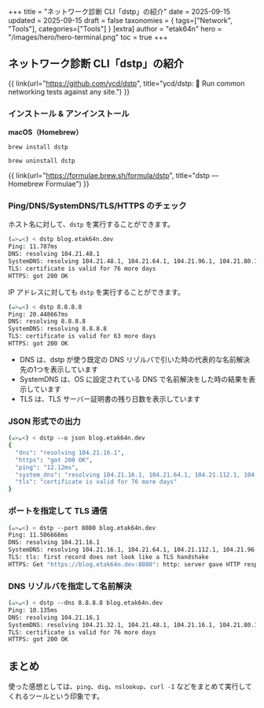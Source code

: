 +++
title = "ネットワーク診断 CLI「dstp」の紹介"
date = 2025-09-15
updated = 2025-09-15
draft = false
taxonomies = { tags=["Network", "Tools"], categories=["Tools"] }
[extra]
author = "etak64n"
hero = "/images/hero/hero-terminal.png"
toc = true
+++

## ネットワーク診断 CLI「dstp」の紹介

{{ link(url="https://github.com/ycd/dstp", title="ycd/dstp: 🧪 Run common networking tests against any site.") }}

### インストール & アンインストール

**macOS（Homebrew）**

```
brew install dstp
```

```
brew uninstall dstp
```

{{ link(url="https://formulae.brew.sh/formula/dstp", title="dstp — Homebrew Formulae") }}

### Ping/DNS/SystemDNS/TLS/HTTPS のチェック

ホスト名に対して、`dstp` を実行することができます。

```sh
(๑>ᴗ<) < dstp blog.etak64n.dev
Ping: 11.787ms
DNS: resolving 104.21.48.1
SystemDNS: resolving 104.21.48.1, 104.21.64.1, 104.21.96.1, 104.21.80.1, 104.21.32.1, 104.21.16.1, 104.21.112.1, 2606:4700:3030::6815:1001, 2606:4700:3030::6815:3001, 2606:4700:3030::6815:7001, 2606:4700:3030::6815:6001, 2606:4700:3030::6815:5001, 2606:4700:3030::6815:4001, 2606:4700:3030::6815:2001
TLS: certificate is valid for 76 more days
HTTPS: got 200 OK
```

IP アドレスに対しても `dstp` を実行することができます。

```sh
(๑>ᴗ<) < dstp 8.8.8.8
Ping: 20.448667ms
DNS: resolving 8.8.8.8
SystemDNS: resolving 8.8.8.8
TLS: certificate is valid for 63 more days
HTTPS: got 200 OK
```

- DNS は、dstp が使う既定の DNS リゾルバで引いた時の代表的な名前解決先の1つを表示しています
- SystemDNS は、OS に設定されている DNS で名前解決をした時の結果を表示しています
- TLS は、TLS サーバー証明書の残り日数を表示しています

### JSON 形式での出力

```sh
(๑>ᴗ<) < dstp --o json blog.etak64n.dev
{
  "dns": "resolving 104.21.16.1",
  "https": "got 200 OK",
  "ping": "12.12ms",
  "system_dns": "resolving 104.21.16.1, 104.21.64.1, 104.21.112.1, 104.21.96.1, 104.21.48.1, 104.21.32.1, 104.21.80.1, 2606:4700:3030::6815:3001, 2606:4700:3030::6815:5001, 2606:4700:3030::6815:1001, 2606:4700:3030::6815:2001, 2606:4700:3030::6815:4001, 2606:4700:3030::6815:7001, 2606:4700:3030::6815:6001",
  "tls": "certificate is valid for 76 more days"
}
```

### ポートを指定して TLS 通信

```sh
(๑>ᴗ<) < dstp --port 8080 blog.etak64n.dev
Ping: 11.506666ms
DNS: resolving 104.21.16.1
SystemDNS: resolving 104.21.16.1, 104.21.64.1, 104.21.112.1, 104.21.96.1, 104.21.48.1, 104.21.32.1, 104.21.80.1, 2606:4700:3030::6815:3001, 2606:4700:3030::6815:5001, 2606:4700:3030::6815:1001, 2606:4700:3030::6815:2001, 2606:4700:3030::6815:4001, 2606:4700:3030::6815:7001, 2606:4700:3030::6815:6001
TLS: tls: first record does not look like a TLS handshake
HTTPS: Get "https://blog.etak64n.dev:8080": http: server gave HTTP response to HTTPS client
```

### DNS リゾルバを指定して名前解決

```sh
(๑>ᴗ<) < dstp --dns 8.8.8.8 blog.etak64n.dev
Ping: 10.135ms
DNS: resolving 104.21.16.1
SystemDNS: resolving 104.21.32.1, 104.21.48.1, 104.21.16.1, 104.21.80.1, 104.21.96.1, 104.21.112.1, 104.21.64.1, 2606:4700:3030::6815:6001, 2606:4700:3030::6815:5001, 2606:4700:3030::6815:4001, 2606:4700:3030::6815:2001, 2606:4700:3030::6815:7001, 2606:4700:3030::6815:3001, 2606:4700:3030::6815:1001
TLS: certificate is valid for 76 more days
HTTPS: got 200 OK
```

## まとめ
使った感想としては、`ping`、`dig`、`nslookup`、`curl -I` などをまとめて実行してくれるツールという印象です。